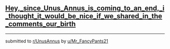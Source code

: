 ## [Hey,_since_Unus_Annus_is_coming_to_an_end,_i_thought_it_would_be_nice_if_we_shared_in_the_comments_our_birth](https://www.reddit.com/r/UnusAnnus/comments/jrslcu/hey_since_unus_annus_is_coming_to_an_end_i/)


---

submitted to [r/UnusAnnus](https://www.reddit.com/r/UnusAnnus) by [u/Mr_FancyPants21](https://www.reddit.com/user/Mr_FancyPants21)

